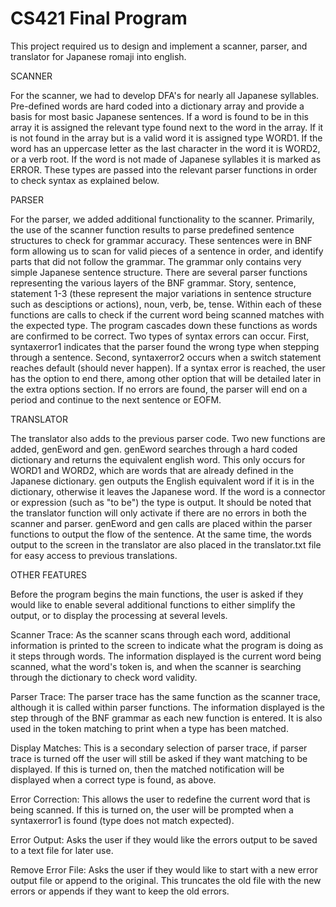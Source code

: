 # CS421 Final Program

This project required us to design and implement a scanner, parser, and translator for Japanese romaji into english.

SCANNER

For the scanner, we had to develop DFA's for nearly all Japanese syllables. Pre-defined words are hard coded into a dictionary array and provide a basis for most basic Japanese sentences. If a word is found to be in this array it is assigned the relevant type found next to the word in the array. If it is not found in the array but is a valid word it is assigned type WORD1. If the word has an uppercase letter as the last character in the word it is WORD2, or a verb root. If the word is not made of Japanese syllables it is marked as ERROR. These types are passed into the relevant parser functions in order to check syntax as explained below.

PARSER

For the parser, we added additional functionality to the scanner. Primarily, the use of the scanner function results to parse predefined sentence structures to check for grammar accuracy. These sentences were in BNF form allowing us to scan for valid pieces of a sentence in order, and identify parts that did not follow the grammar. The grammar only contains very simple Japanese sentence structure. There are several parser functions representing the various layers of the BNF grammar. Story, sentence, statement 1-3 (these represent the major variations in sentence structure such as desciptions or actions), noun, verb, be, tense. Within each of these functions are calls to check if the current word being scanned matches with the expected type. The program cascades down these functions as words are confirmed to be correct. Two types of syntax errors can occur. First, syntaxerror1 indicates that the parser found the wrong type when stepping through a sentence. Second, syntaxerror2 occurs when a switch statement reaches default (should never happen). If a syntax error is reached, the user has the option to end there, among other option that will be detailed later in the extra options section. If no errors are found, the parser will end on a period and continue to the next sentence or EOFM.

TRANSLATOR

The translator also adds to the previous parser code. Two new functions are added, genEword and gen. genEword searches through a hard coded dictionary and returns the equivalent english word. This only occurs for WORD1 and WORD2, which are words that are already defined in the Japanese dictionary. gen outputs the English equivalent word if it is in the dictionary, otherwise it leaves the Japanese word. If the word is a connector or expression (such as "to be") the type is output. It should be noted that the translator function will only activate if there are no errors in both the scanner and parser. genEword and gen calls are placed within the parser functions to output the flow of the sentence. At the same time, the words output to the screen in the translator are also placed in the translator.txt file for easy access to previous translations.

OTHER FEATURES

Before the program begins the main functions, the user is asked if they would like to enable several additional functions to either simplify the output, or to display the processing at several levels.

Scanner Trace: As the scanner scans through each word, additional information is printed to the screen to indicate what the program is doing as it steps through words. The information displayed is the current word being scanned, what the word's token is, and when the scanner is searching through the dictionary to check word validity.

Parser Trace: The parser trace has the same function as the scanner trace, although it is called within parser functions. The information displayed is the step through of the BNF grammar as each new function is entered. It is also used in the token matching to print when a type has been matched.

Display Matches: This is a secondary selection of parser trace, if parser trace is turned off the user will still be asked if they want matching to be displayed. If this is turned on, then the matched notification will be displayed when a correct type is found, as above.

Error Correction: This allows the user to redefine the current word that is being scanned. If this is turned on, the user will be prompted when a syntaxerror1 is found (type does not match expected).

Error Output: Asks the user if they would like the errors output to be saved to a text file for later use.

Remove Error File: Asks the user if they would like to start with a new error output file or append to the original. This truncates the old file with the new errors or appends if they want to keep the old errors.
